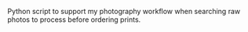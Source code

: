 Python script to support my photography workflow when searching raw
photos to process before ordering prints.

